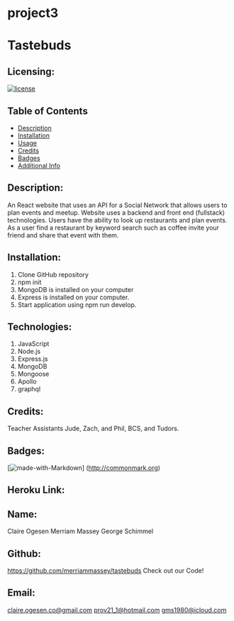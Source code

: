 # project3
# Tastebuds

  ## Licensing:
  
  [![license](http://opensource.org/licenses/MIT)](https://shields.io)
  
  ## Table of Contents 
  - [Description](#description)
  - [Installation](#installation)
  - [Usage](#usage)
  - [Credits](#credits)
  - [Badges](#badges)
  - [Additional Info](#additional-info)

  ## Description:
  An React website that uses an API for a Social Network that allows users to plan events and meetup. Website uses a backend and front end (fullstack) technologies.  Users have the ability to look up restaurants and plan events.  As a user find a restaurant by keyword search such as coffee invite your friend and share that event with them. 

  
  
  ## Installation:
  1. Clone GitHub repository
  2. npm init
  3. MongoDB is installed on your computer
  4. Express is installed on your computer.
  5. Start application using npm run develop.
  
  ## Technologies:
  1. JavaScript
  2. Node.js
  3. Express.js
  4. MongoDB
  5. Mongoose
  6. Apollo
  7. graphql
  

 
  
  ## Credits:
  Teacher Assistants Jude, Zach, and Phil, BCS, and Tudors.
  
  
  ## Badges:  
  [![made-with-Markdown](https://img.shields.io/badge/falseMade%20with-Markdown-1f425f.svg)] (http://commonmark.org)
  
  ## Heroku Link:

  
  
  ## Name:
  Claire Ogesen
  Merriam Massey
  George Schimmel
  
  ## Github: 
 https://github.com/merriammassey/tastebuds
 Check out our Code!
  
  ## Email: 
  claire.ogesen.co@gmail.com
  prov21_1@hotmail.com
  gms1980@icloud.com